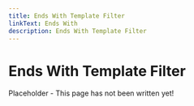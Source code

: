 ```yaml
---
title: Ends With Template Filter
linkText: Ends With
description: Ends With Template Filter
---
```


# Ends With Template Filter

Placeholder - This page has not been written yet!
